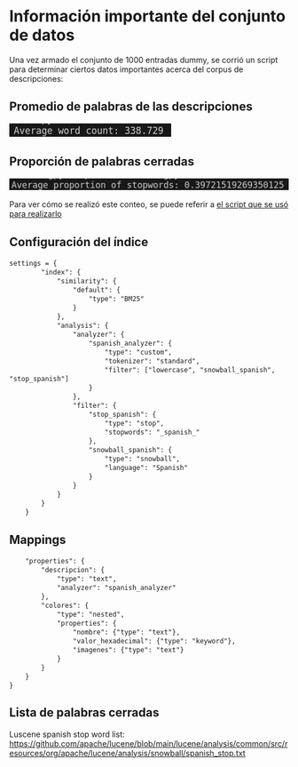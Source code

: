 # Información importante del conjunto de datos

Una vez armado el conjunto de 1000 entradas dummy, se corrió un script para determinar ciertos datos importantes acerca del corpus de descripciones:

## Promedio de palabras de las descripciones

![Word count](./readme_images/average_word_count.png "Average word count")

## Proporción de palabras cerradas

![Stopword proportion](./readme_images/stopword_proportion.png "Stopword proportion")

Para ver cómo se realizó este conteo, se puede referir a [el script que se usó para realizarlo](stopwordCount.py)

## Configuración del índice

```
settings = {
        "index": {
            "similarity": {
                "default": {
                    "type": "BM25"
                }
            },
            "analysis": {
                "analyzer": {
                    "spanish_analyzer": {
                        "type": "custom",
                        "tokenizer": "standard",
                        "filter": ["lowercase", "snowball_spanish", "stop_spanish"]
                    }
                },
                "filter": {
                    "stop_spanish": {
                        "type": "stop",
                        "stopwords": "_spanish_"
                    },
                    "snowball_spanish": {
                        "type": "snowball",
                        "language": "Spanish"
                    }
                }
            }
        }
    }
```

## Mappings

```mappings = {
    "properties": {
        "descripcion": {
            "type": "text",
            "analyzer": "spanish_analyzer"
        },
        "colores": {
            "type": "nested",
            "properties": {
                "nombre": {"type": "text"},
                "valor_hexadecimal": {"type": "keyword"},
                "imagenes": {"type": "text"}
            }
        }
    }
}
```

## Lista de palabras cerradas

Luscene spanish stop word list: https://github.com/apache/lucene/blob/main/lucene/analysis/common/src/resources/org/apache/lucene/analysis/snowball/spanish_stop.txt